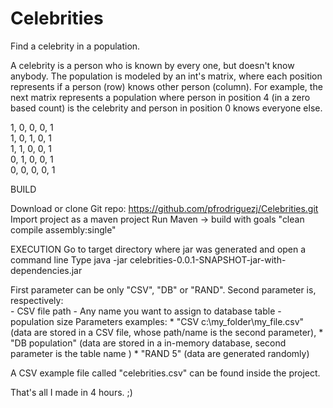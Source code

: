 # Celebrities

Find a celebrity in a population. 

A celebrity is a person who is known by every one, but doesn't know anybody.
The population is modeled by an int's matrix, where each position represents if a person (row) knows other person (column).
For example, the next matrix represents a population where person in position 4 (in a zero based count) is the celebrity and person in position 0 knows everyone else.

1, 0, 0, 0, 1 <br/>
1, 0, 1, 0, 1 <br/>
1, 1, 0, 0, 1 <br/>
0, 1, 0, 0, 1 <br/>
0, 0, 0, 0, 1 <br/>


BUILD

Download or clone Git repo: https://github.com/pfrodriguezj/Celebrities.git
Import project as a maven project
Run Maven -> build with goals "clean compile assembly:single"


EXECUTION
Go to target directory where jar was generated and open a command line
Type java -jar celebrities-0.0.1-SNAPSHOT-jar-with-dependencies.jar <mode> <parameter>


First parameter <mode> can be only "CSV", "DB" or "RAND".
Second parameter is, respectively:  
	- CSV file path
	- Any name you want to assign to database table
	- population size
Parameters examples:
	* "CSV c:\\my_folder\\my_file.csv" (data are stored in a CSV file, whose path/name is the second parameter), 
	* "DB population" (data are stored in a in-memory database, second parameter is the table name )
	* "RAND 5" (data are generated randomly)
	
A CSV example file called "celebrities.csv" can be found inside the project.

That's all I made in 4 hours. ;)
	
